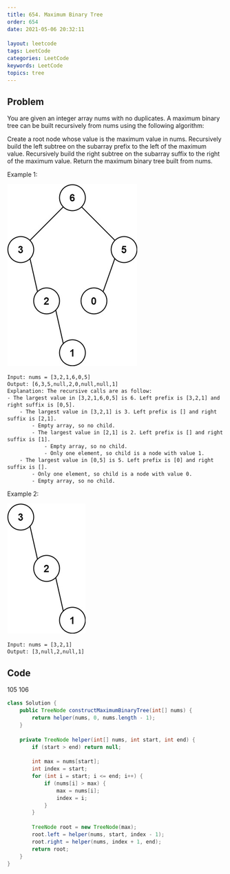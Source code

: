 ```yaml
---
title: 654. Maximum Binary Tree
order: 654
date: 2021-05-06 20:32:11

layout: leetcode
tags: LeetCode
categories: LeetCode
keywords: LeetCode
topics: tree
---
```


## Problem

You are given an integer array nums with no duplicates. A maximum binary tree can be built recursively from nums using the following algorithm:

Create a root node whose value is the maximum value in nums.
Recursively build the left subtree on the subarray prefix to the left of the maximum value.
Recursively build the right subtree on the subarray suffix to the right of the maximum value.
Return the maximum binary tree built from nums.



Example 1:

![image tooltip here](./assets/654.jpeg)

```
Input: nums = [3,2,1,6,0,5]
Output: [6,3,5,null,2,0,null,null,1]
Explanation: The recursive calls are as follow:
- The largest value in [3,2,1,6,0,5] is 6. Left prefix is [3,2,1] and right suffix is [0,5].
    - The largest value in [3,2,1] is 3. Left prefix is [] and right suffix is [2,1].
        - Empty array, so no child.
        - The largest value in [2,1] is 2. Left prefix is [] and right suffix is [1].
            - Empty array, so no child.
            - Only one element, so child is a node with value 1.
    - The largest value in [0,5] is 5. Left prefix is [0] and right suffix is [].
        - Only one element, so child is a node with value 0.
        - Empty array, so no child.
```
Example 2:

![image tooltip here](./assets/654-2.jpeg)

```
Input: nums = [3,2,1]
Output: [3,null,2,null,1]
```
## Code

105
106

```java
class Solution {
    public TreeNode constructMaximumBinaryTree(int[] nums) {
        return helper(nums, 0, nums.length - 1);
    }

    private TreeNode helper(int[] nums, int start, int end) {
        if (start > end) return null;

        int max = nums[start];
        int index = start;
        for (int i = start; i <= end; i++) {
            if (nums[i] > max) {
                max = nums[i];
                index = i;
            }
        }

        TreeNode root = new TreeNode(max);
        root.left = helper(nums, start, index - 1);
        root.right = helper(nums, index + 1, end);
        return root;
    }
}
```
